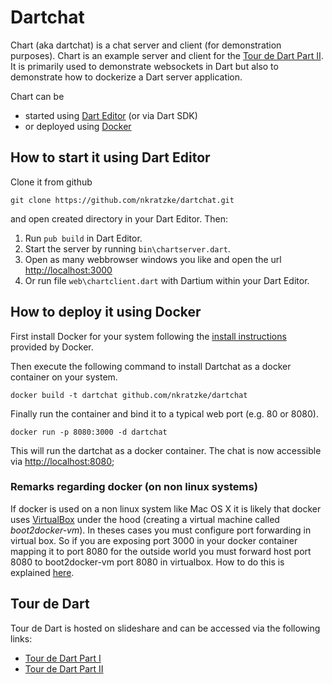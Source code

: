 # Dartchat

Chart (aka dartchat) is a chat server and client (for demonstration purposes). 
Chart is an example server and client for the [Tour de Dart Part II][tour-de-dart-II].
It is primarily used to demonstrate websockets in Dart but also
to demonstrate how to dockerize a Dart server application.

Chart can be

- started using [Dart Editor][dart] (or via Dart SDK)
- or deployed using [Docker][docker]

## How to start it using Dart Editor

Clone it from github 

```
git clone https://github.com/nkratzke/dartchat.git
```

and open created directory in your Dart Editor. Then:

1. Run <code>pub build</code> in Dart Editor.
2. Start the server by running <code>bin\chartserver.dart</code>.
3. Open as many webbrowser windows you like and open the url [http://localhost:3000][dart-url]
4. Or run file <code>web\chartclient.dart</code> with Dartium within your Dart Editor.

## How to deploy it using Docker

First install Docker for your system following the [install instructions][docker-install] provided by Docker.

Then execute the following command to install Dartchat as a docker container on your system.

```
docker build -t dartchat github.com/nkratzke/dartchat
```

Finally run the container and bind it to a typical web port (e.g. 80 or 8080).

```
docker run -p 8080:3000 -d dartchat
```

This will run the dartchat as a docker container. The chat is now accessible via
[http://localhost:8080][docker-url];

### Remarks regarding docker (on non linux systems)

If docker is used on a non linux system like Mac OS X it is likely that docker uses [VirtualBox][virtualbox] under the hood (creating a virtual machine called _boot2docker-vm_). In theses cases you must configure port forwarding in virtual box. So if you are exposing port 3000 in your docker container mapping it to port 8080 for the outside world you must forward host port 8080 to boot2docker-vm port 8080 in virtualbox. How to do this is explained [here][virtualbox-portforward].

## Tour de Dart

Tour de Dart is hosted on slideshare and can be accessed via the following links:

- [Tour de Dart Part I][tour-de-dart-I]
- [Tour de Dart Part II][tour-de-dart-II]

[tour-de-dart-I]: http://www.nkode.io/2014/02/13/dart-part-I.html
[tour-de-dart-II]: http://www.nkode.io/2014/02/28/dart-part-II.html
[dart]: https://www.dartlang.org/
[docker-install]: https://www.docker.io/gettingstarted/
[dart-url]: http://localhost:3000
[docker-url]: http://localhost:8080
[docker]: https://www.docker.io
[virtualbox]: https://www.virtualbox.org/
[virtualbox-portforward]: http://www.virtualbox.org/manual/ch06.html#natforward
